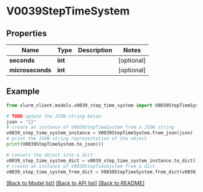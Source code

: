 # V0039StepTimeSystem


## Properties

Name | Type | Description | Notes
------------ | ------------- | ------------- | -------------
**seconds** | **int** |  | [optional] 
**microseconds** | **int** |  | [optional] 

## Example

```python
from slurm_client.models.v0039_step_time_system import V0039StepTimeSystem

# TODO update the JSON string below
json = "{}"
# create an instance of V0039StepTimeSystem from a JSON string
v0039_step_time_system_instance = V0039StepTimeSystem.from_json(json)
# print the JSON string representation of the object
print(V0039StepTimeSystem.to_json())

# convert the object into a dict
v0039_step_time_system_dict = v0039_step_time_system_instance.to_dict()
# create an instance of V0039StepTimeSystem from a dict
v0039_step_time_system_from_dict = V0039StepTimeSystem.from_dict(v0039_step_time_system_dict)
```
[[Back to Model list]](../README.md#documentation-for-models) [[Back to API list]](../README.md#documentation-for-api-endpoints) [[Back to README]](../README.md)


